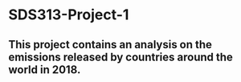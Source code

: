 # SDS313-Project-1

## This project contains an analysis on the emissions released by countries around the world in 2018.
